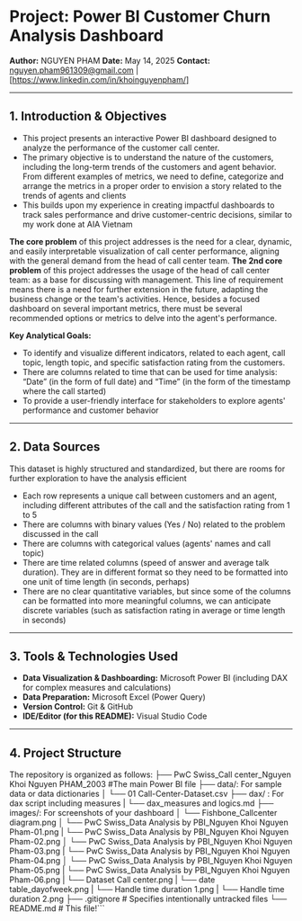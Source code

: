 # Project: Power BI Customer Churn Analysis Dashboard

**Author:** NGUYEN PHAM
**Date:** May 14, 2025
**Contact:** nguyen.pham961309@gmail.com | [https://www.linkedin.com/in/khoinguyenpham/]

---

## 1. Introduction & Objectives

* This project presents an interactive Power BI dashboard designed to analyze the performance of the customer call center.  
* The primary objective is to understand the nature of the customers, including the long-term trends of the customers and agent behavior. From different examples of metrics, we need to define, categorize and arrange the metrics in a proper order to envision a story related to the trends of agents and clients
* This builds upon my experience in creating impactful dashboards to track sales performance and drive customer-centric decisions, similar to my work done at AIA Vietnam

**The core problem** of this project addresses is the need for a clear, dynamic, and easily interpretable visualization of call center performance, aligning with the general demand from the head of call center team. 
**The 2nd core problem** of this project addresses the usage of the head of call center team: as a base for discussing with management. This line of requirement means there is a need for further extension in the future, adapting the business change or the team's activities. Hence, besides a focused dashboard on several important metrics, there must be several recommended options or metrics to delve into the agent's performance. 

**Key Analytical Goals:**
* To identify and visualize different indicators, related to each agent, call topic, length topic, and specific satisfaction rating from the customers.
* There are columns related to time that can be used for time analysis: “Date” (in the form of full date) and “Time” (in the form of the timestamp where the call started)
* To provide a user-friendly interface for stakeholders to explore agents' performance and customer behavior

---

## 2. Data Sources
This dataset is highly structured and standardized, but there are rooms for further exploration to have the analysis efficient
* Each row represents a unique call between customers and an agent, including different attributes of the call and the satisfaction rating from 1 to 5 
* There are columns with binary values (Yes / No) related to the problem discussed in the call
* There are columns with categorical values (agents' names and call topic)
* There are time related columns (speed of answer and average talk duration). They are in different format so they need to be formatted into one unit of time length (in seconds, perhaps)
* There are no clear quantitative variables, but since some of the columns can be formatted into more meaningful columns, we can anticipate discrete variables (such as satisfaction rating in average or time length in seconds)

---

## 3. Tools & Technologies Used
*   **Data Visualization & Dashboarding:** Microsoft Power BI (including DAX for complex measures and calculations)
*   **Data Preparation:** Microsoft Excel (Power Query)
*   **Version Control:** Git & GitHub
*   **IDE/Editor (for this README):** Visual Studio Code

---

## 4. Project Structure
The repository is organized as follows:
├── PwC Swiss_Call center_Nguyen Khoi Nguyen PHAM_2003 #The main Power BI file
├── data/: For sample data or data dictionaries
│ └── 01 Call-Center-Dataset.csv 
├── dax/ : For dax script including measures
| └── dax_measures and logics.md
├── images/: For screenshots of your dashboard
│ └── Fishbone_Callcenter diagram.png
│ └── PwC Swiss_Data Analysis by PBI_Nguyen Khoi Nguyen Pham-01.png
| └── PwC Swiss_Data Analysis by PBI_Nguyen Khoi Nguyen Pham-02.png
│ └── PwC Swiss_Data Analysis by PBI_Nguyen Khoi Nguyen Pham-03.png
| └── PwC Swiss_Data Analysis by PBI_Nguyen Khoi Nguyen Pham-04.png
│ └── PwC Swiss_Data Analysis by PBI_Nguyen Khoi Nguyen Pham-05.png
| └── PwC Swiss_Data Analysis by PBI_Nguyen Khoi Nguyen Pham-06.png
| └── Dataset Call center.png
| └── date table_dayofweek.png
| └── Handle time duration 1.png
| └── Handle time duration 2.png 
├── .gitignore # Specifies intentionally untracked files
└── README.md # This file!```